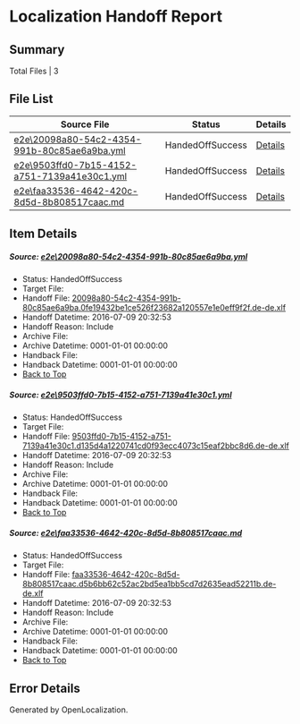 # <a name='report-top'></a> Localization Handoff Report

## Summary
 Total Files | 3

## File List
 Source File | Status | Details 
 ----------- | ------ | ------- 
 [e2e\20098a80-54c2-4354-991b-80c85ae6a9ba.yml](https://github.com/OpenLocalizationTestOrg/oltest/blob/b91a01af94a37118eed421adafc8eca98151e50d/e2e/20098a80-54c2-4354-991b-80c85ae6a9ba.yml) | HandedOffSuccess | [Details](#41cb8fce58b1140c29f731933787ad51118177f01)
 [e2e\9503ffd0-7b15-4152-a751-7139a41e30c1.yml](https://github.com/OpenLocalizationTestOrg/oltest/blob/b91a01af94a37118eed421adafc8eca98151e50d/e2e/9503ffd0-7b15-4152-a751-7139a41e30c1.yml) | HandedOffSuccess | [Details](#c7060bc22d99cbb3b5a7497a9c39a2bcd2ddc0ae3)
 [e2e\faa33536-4642-420c-8d5d-8b808517caac.md](https://github.com/OpenLocalizationTestOrg/oltest/blob/b91a01af94a37118eed421adafc8eca98151e50d/e2e/faa33536-4642-420c-8d5d-8b808517caac.md) | HandedOffSuccess | [Details](#d8f6431bd56b3361c7f23a208620ce2e22cdeadb6)

## Item Details
##### <a name='41cb8fce58b1140c29f731933787ad51118177f01'></a> Source: [e2e\20098a80-54c2-4354-991b-80c85ae6a9ba.yml](https://github.com/OpenLocalizationTestOrg/oltest/blob/b91a01af94a37118eed421adafc8eca98151e50d/e2e/20098a80-54c2-4354-991b-80c85ae6a9ba.yml)
* Status: HandedOffSuccess
* Target File: 
* Handoff File: [20098a80-54c2-4354-991b-80c85ae6a9ba.0fe19432be1ce526f23682a120557e1e0eff9f2f.de-de.xlf](https://github.com/OpenLocalizationTestOrg/olhandoff-e2e/blob/e1a8e7d7083972dc37a673de93a482670b018d2e/ol-handoff/OpenLocalizationTestOrg/oltest-dede-fly/ci/ht/20098a80-54c2-4354-991b-80c85ae6a9ba.0fe19432be1ce526f23682a120557e1e0eff9f2f.de-de.xlf)
* Handoff Datetime: 2016-07-09 20:32:53
* Handoff Reason: Include
* Archive File: 
* Archive Datetime: 0001-01-01 00:00:00
* Handback File: 
* Handback Datetime: 0001-01-01 00:00:00
* [Back to Top](#report-top)

##### <a name='c7060bc22d99cbb3b5a7497a9c39a2bcd2ddc0ae3'></a> Source: [e2e\9503ffd0-7b15-4152-a751-7139a41e30c1.yml](https://github.com/OpenLocalizationTestOrg/oltest/blob/b91a01af94a37118eed421adafc8eca98151e50d/e2e/9503ffd0-7b15-4152-a751-7139a41e30c1.yml)
* Status: HandedOffSuccess
* Target File: 
* Handoff File: [9503ffd0-7b15-4152-a751-7139a41e30c1.d135d4a1220741cd0f93ecc4073c15eaf2bbc8d6.de-de.xlf](https://github.com/OpenLocalizationTestOrg/olhandoff-e2e/blob/e1a8e7d7083972dc37a673de93a482670b018d2e/ol-handoff/OpenLocalizationTestOrg/oltest-dede-fly/ci/ht/9503ffd0-7b15-4152-a751-7139a41e30c1.d135d4a1220741cd0f93ecc4073c15eaf2bbc8d6.de-de.xlf)
* Handoff Datetime: 2016-07-09 20:32:53
* Handoff Reason: Include
* Archive File: 
* Archive Datetime: 0001-01-01 00:00:00
* Handback File: 
* Handback Datetime: 0001-01-01 00:00:00
* [Back to Top](#report-top)

##### <a name='d8f6431bd56b3361c7f23a208620ce2e22cdeadb6'></a> Source: [e2e\faa33536-4642-420c-8d5d-8b808517caac.md](https://github.com/OpenLocalizationTestOrg/oltest/blob/b91a01af94a37118eed421adafc8eca98151e50d/e2e/faa33536-4642-420c-8d5d-8b808517caac.md)
* Status: HandedOffSuccess
* Target File: 
* Handoff File: [faa33536-4642-420c-8d5d-8b808517caac.d5b6bb62c52ac2bd5ea1bb5cd7d2635ead52211b.de-de.xlf](https://github.com/OpenLocalizationTestOrg/olhandoff-e2e/blob/e1a8e7d7083972dc37a673de93a482670b018d2e/ol-handoff/OpenLocalizationTestOrg/oltest-dede-fly/ci/ht/faa33536-4642-420c-8d5d-8b808517caac.d5b6bb62c52ac2bd5ea1bb5cd7d2635ead52211b.de-de.xlf)
* Handoff Datetime: 2016-07-09 20:32:53
* Handoff Reason: Include
* Archive File: 
* Archive Datetime: 0001-01-01 00:00:00
* Handback File: 
* Handback Datetime: 0001-01-01 00:00:00
* [Back to Top](#report-top)


## Error Details

Generated by OpenLocalization.
